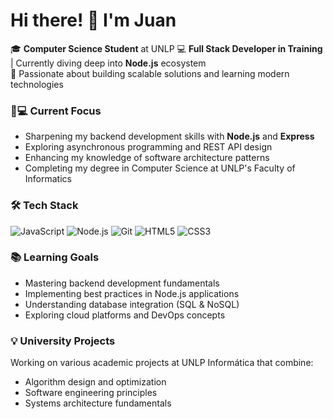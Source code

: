# Hi there! 👋 I'm Juan

🎓 **Computer Science Student** at UNLP 
💻 **Full Stack Developer in Training** | Currently diving deep into **Node.js** ecosystem  
🌱 Passionate about building scalable solutions and learning modern technologies

### 👨💻 Current Focus
- Sharpening my backend development skills with **Node.js** and **Express**
- Exploring asynchronous programming and REST API design
- Enhancing my knowledge of software architecture patterns
- Completing my degree in Computer Science at UNLP's Faculty of Informatics

### 🛠️ Tech Stack
![JavaScript](https://img.shields.io/badge/-JavaScript-F7DF1E?style=flat&logo=javascript&logoColor=black)
![Node.js](https://img.shields.io/badge/-Node.js-339933?style=flat&logo=node.js&logoColor=white)
![Git](https://img.shields.io/badge/-Git-F05032?style=flat&logo=git&logoColor=white)
![HTML5](https://img.shields.io/badge/-HTML5-E34F26?style=flat&logo=html5&logoColor=white)
![CSS3](https://img.shields.io/badge/-CSS3-1572B6?style=flat&logo=css3&logoColor=white)

### 📚 Learning Goals
- Mastering backend development fundamentals
- Implementing best practices in Node.js applications
- Understanding database integration (SQL & NoSQL)
- Exploring cloud platforms and DevOps concepts

### 💡 University Projects
Working on various academic projects at UNLP Informática that combine:
- Algorithm design and optimization
- Software engineering principles
- Systems architecture fundamentals
